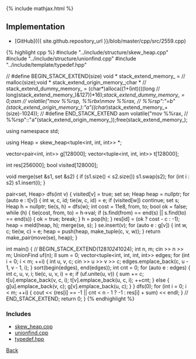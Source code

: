 {% include mathjax.html %}



## Implementation

- [GitHub]({{ site.github.repository_url }}/blob/master/cpp/src/2559.cpp)

{% highlight cpp %}
#include "../include/structure/skew_heap.cpp"
#include "../include/structure/unionfind.cpp"
#include "../include/template/typedef.hpp"

// #define BEGIN_STACK_EXTEND(size) void * stack_extend_memory_ =
// malloc(size);void * stack_extend_origin_memory_;char *
// stack_extend_dummy_memory_ = (char*)alloca((1+(int)(((long
// long)stack_extend_memory_)&127))*16);*stack_extend_dummy_memory_ = 0;asm
// volatile("mov %%rsp, %%rbx\nmov %%rax,
// %%rsp":"=b"(stack_extend_origin_memory_):"a"((char*)stack_extend_memory_+(size)-1024));
// #define END_STACK_EXTEND asm volatile("mov %%rax,
// %%rsp"::"a"(stack_extend_origin_memory_));free(stack_extend_memory_);

using namespace std;

using Heap = skew_heap<tuple<int, int, int>> *;

vector<pair<int, int>> g[128000];
vector<tuple<int, int, int>> t[128000];

int res[256000];
bool visited[128000];

void merge(set<int> &s1, set<int> &s2) {
  if (s1.size() < s2.size()) s1.swap(s2);
  for (int i : s2) s1.insert(i);
}

pair<set<int>, Heap> dfs(int v) {
  visited[v] = true;
  set<int> se;
  Heap heap = nullptr;
  for (auto e : t[v]) {
    int w, c, id;
    tie(w, c, id) = e;
    if (visited[w]) continue;
    set<int> s;
    Heap h = nullptr;
    tie(s, h) = dfs(w);
    int cost = 11e8, from, to;
    bool ok = false;
    while (h) {
      tie(cost, from, to) = h->val;
      if (s.find(from) == end(s) || s.find(to) == end(s)) {
        ok = true;
        break;
      }
      h = pop(h);
    }
    res[id] = (ok ? cost - c : -1);
    heap = meld(heap, h);
    merge(se, s);
  }
  se.insert(v);
  for (auto e : g[v]) {
    int w, c;
    tie(w, c) = e;
    heap = push(heap, make_tuple(c, v, w));
  }
  return make_pair(move(se), heap);
}

int main() {
  // BEGIN_STACK_EXTEND(128*1024*1024);
  int n, m;
  cin >> n >> m;
  UnionFind uf(n);
  ll sum = 0;
  vector<tuple<int, int, int, int>> edges;
  for (int i = 0; i < m; ++i) {
    int u, v, c;
    cin >> u >> v >> c;
    edges.emplace_back(c, u - 1, v - 1, i);
  }
  sort(begin(edges), end(edges));
  int cnt = 0;
  for (auto e : edges) {
    int c, u, v, i;
    tie(c, u, v, i) = e;
    if (uf.unite(u, v)) {
      sum += c;
      t[u].emplace_back(v, c, i);
      t[v].emplace_back(u, c, i);
      ++cnt;
    }
    else {
      g[u].emplace_back(v, c);
      g[v].emplace_back(u, c);
    }
  }
  dfs(0);
  for (int i = 0; i < m; ++i) {
    cout << (res[i] == -1 || cnt < n - 1 ? -1 : res[i] + sum) << endl;
  }
  // END_STACK_EXTEND;
  return 0;
}
{% endhighlight %}

### Includes

- [skew_heap.cpp](../include/structure/skew_heap)
- [unionfind.cpp](../include/structure/unionfind)
- [typedef.hpp](../include/template/typedef)

[Back](..)
